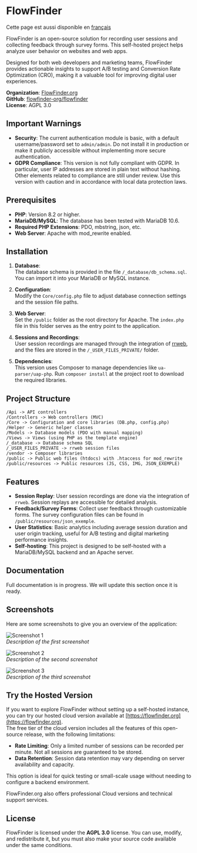 # FlowFinder

Cette page est aussi disponible en [français](README.fr.md)

FlowFinder is an open-source solution for recording user sessions and collecting feedback through survey forms. This self-hosted project helps analyze user behavior on websites and web apps.

Designed for both web developers and marketing teams, FlowFinder provides actionable insights to support A/B testing and Conversion Rate Optimization (CRO), making it a valuable tool for improving digital user experiences.

**Organization**: [FlowFinder.org](https://flowfinder.org)  
**GitHub**: [flowfinder-org/flowfinder](https://github.com/flowfinder-org/flowfinder)  
**License**: AGPL 3.0

## Important Warnings

- **Security**: The current authentication module is basic, with a default username/password set to `admin/admin`. Do not install it in production or make it publicly accessible without implementing more secure authentication.
- **GDPR Compliance**: This version is not fully compliant with GDPR. In particular, user IP addresses are stored in plain text without hashing. Other elements related to compliance are still under review. Use this version with caution and in accordance with local data protection laws.

## Prerequisites

- **PHP**: Version 8.2 or higher.
- **MariaDB/MySQL**: The database has been tested with MariaDB 10.6.
- **Required PHP Extensions**: PDO, mbstring, json, etc.
- **Web Server**: Apache with mod_rewrite enabled.

## Installation

1. **Database**:  
   The database schema is provided in the file `/_database/db_schema.sql`. You can import it into your MariaDB or MySQL instance.

2. **Configuration**:  
   Modify the `Core/config.php` file to adjust database connection settings and the session file paths.

3. **Web Server**:  
   Set the `/public` folder as the root directory for Apache. The `index.php` file in this folder serves as the entry point to the application.

4. **Sessions and Recordings**:  
   User session recordings are managed through the integration of [rrweb](https://github.com/rrweb-io/rrweb), and the files are stored in the `/_USER_FILES_PRIVATE/` folder.

5. **Dependencies**:  
   This version uses Composer to manage dependencies like `ua-parser/uap-php`. Run `composer install` at the project root to download the required libraries.

## Project Structure

```
/Api -> API controllers 
/Controllers -> Web controllers (MVC)
/Core -> Configuration and core libraries (DB.php, config.php) 
/Helper -> Generic helper classes 
/Models -> Database models (PDO with manual mapping) 
/Views -> Views (using PHP as the template engine) 
/_database -> Database schema SQL 
/_USER_FILES_PRIVATE -> rrweb session files 
/vendor -> Composer libraries 
/public -> Public web files (htdocs) with .htaccess for mod_rewrite 
/public/resources -> Public resources (JS, CSS, IMG, JSON_EXEMPLE)
```

## Features

- **Session Replay**: User session recordings are done via the integration of `rrweb`. Session replays are accessible for detailed analysis.
- **Feedback/Survey Forms**: Collect user feedback through customizable forms. The survey configuration files can be found in `/public/resources/json_exemple`.
- **User Statistics**: Basic analytics including average session duration and user origin tracking, useful for A/B testing and digital marketing performance insights.
- **Self-hosting**: This project is designed to be self-hosted with a MariaDB/MySQL backend and an Apache server.

## Documentation

Full documentation is in progress. We will update this section once it is ready.

## Screenshots

Here are some screenshots to give you an overview of the application:

![Screenshot 1](public/resources/img/screenshot1.png)  
*Description of the first screenshot*

![Screenshot 2](public/resources/img/screenshot2.png)  
*Description of the second screenshot*

![Screenshot 3](public/resources/img/screenshot3.png)  
*Description of the third screenshot*

## Try the Hosted Version

If you want to explore FlowFinder without setting up a self-hosted instance, you can try our hosted cloud version available at [https://flowfinder.org](https://flowfinder.org).  
The free tier of the cloud version includes all the features of this open-source release, with the following limitations:

- **Rate Limiting**: Only a limited number of sessions can be recorded per minute. Not all sessions are guaranteed to be stored.
- **Data Retention**: Session data retention may vary depending on server availability and capacity.

This option is ideal for quick testing or small-scale usage without needing to configure a backend environment.

FlowFinder.org also offers professional Cloud versions and technical support services.

## License

FlowFinder is licensed under the **AGPL 3.0** license. You can use, modify, and redistribute it, but you must also make your source code available under the same conditions.

